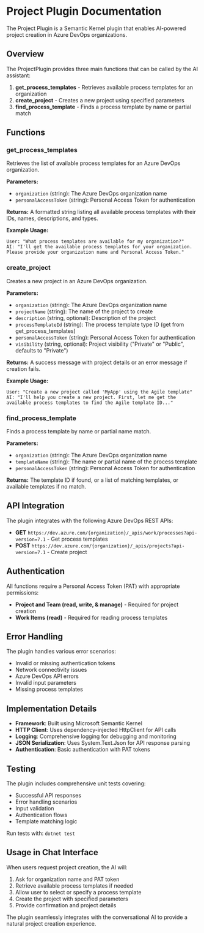 # Project Plugin Documentation

The Project Plugin is a Semantic Kernel plugin that enables AI-powered project creation in Azure DevOps organizations.

## Overview

The ProjectPlugin provides three main functions that can be called by the AI assistant:

1. **get_process_templates** - Retrieves available process templates for an organization
2. **create_project** - Creates a new project using specified parameters
3. **find_process_template** - Finds a process template by name or partial match

## Functions

### get_process_templates

Retrieves the list of available process templates for an Azure DevOps organization.

**Parameters:**
- `organization` (string): The Azure DevOps organization name
- `personalAccessToken` (string): Personal Access Token for authentication

**Returns:**
A formatted string listing all available process templates with their IDs, names, descriptions, and types.

**Example Usage:**
```
User: "What process templates are available for my organization?"
AI: "I'll get the available process templates for your organization. Please provide your organization name and Personal Access Token."
```

### create_project

Creates a new project in an Azure DevOps organization.

**Parameters:**
- `organization` (string): The Azure DevOps organization name
- `projectName` (string): The name of the project to create
- `description` (string, optional): Description of the project
- `processTemplateId` (string): The process template type ID (get from get_process_templates)
- `personalAccessToken` (string): Personal Access Token for authentication
- `visibility` (string, optional): Project visibility ("Private" or "Public", defaults to "Private")

**Returns:**
A success message with project details or an error message if creation fails.

**Example Usage:**
```
User: "Create a new project called 'MyApp' using the Agile template"
AI: "I'll help you create a new project. First, let me get the available process templates to find the Agile template ID..."
```

### find_process_template

Finds a process template by name or partial name match.

**Parameters:**
- `organization` (string): The Azure DevOps organization name
- `templateName` (string): The name or partial name of the process template
- `personalAccessToken` (string): Personal Access Token for authentication

**Returns:**
The template ID if found, or a list of matching templates, or available templates if no match.

## API Integration

The plugin integrates with the following Azure DevOps REST APIs:

- **GET** `https://dev.azure.com/{organization}/_apis/work/processes?api-version=7.1` - Get process templates
- **POST** `https://dev.azure.com/{organization}/_apis/projects?api-version=7.1` - Create project

## Authentication

All functions require a Personal Access Token (PAT) with appropriate permissions:
- **Project and Team (read, write, & manage)** - Required for project creation
- **Work Items (read)** - Required for reading process templates

## Error Handling

The plugin handles various error scenarios:
- Invalid or missing authentication tokens
- Network connectivity issues
- Azure DevOps API errors
- Invalid input parameters
- Missing process templates

## Implementation Details

- **Framework**: Built using Microsoft Semantic Kernel
- **HTTP Client**: Uses dependency-injected HttpClient for API calls
- **Logging**: Comprehensive logging for debugging and monitoring
- **JSON Serialization**: Uses System.Text.Json for API response parsing
- **Authentication**: Basic authentication with PAT tokens

## Testing

The plugin includes comprehensive unit tests covering:
- Successful API responses
- Error handling scenarios
- Input validation
- Authentication flows
- Template matching logic

Run tests with: `dotnet test`

## Usage in Chat Interface

When users request project creation, the AI will:

1. Ask for organization name and PAT token
2. Retrieve available process templates if needed
3. Allow user to select or specify a process template
4. Create the project with specified parameters
5. Provide confirmation and project details

The plugin seamlessly integrates with the conversational AI to provide a natural project creation experience.